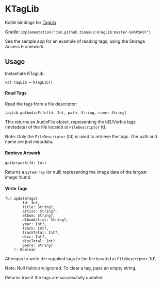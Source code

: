 # KTagLib

Kotlin bindings for [TagLib](https://github.com/taglib/taglib)

Gradle:
`implementation("com.github.timusus:KTagLib:master-SNAPSHOT")`

See the sample app for an example of reading tags, using the Storage Access Framework.


## Usage ##

Instantiate KTagLib:

`val tagLib = KTagLib()`

#### Read Tags ####

Read the tags from a file descriptor:

`tagLib.getAudioFile(fd: Int, path: String, name: String)`

This returns an AudioFile object, representing the id3/Vorbis tags (metadata) of the file located at `FileDescriptor` fd.

Note: Only the `FileDescriptor` (fd) is used to retrieve the tags. The path and name are just metadata.


#### Retrieve Artwork ####

`getArtwork(fd: Int)`

Returns a `ByteArray` (or null) representing the image data of the largest image found.


#### Write Tags ####

    fun updateTags(
            fd: Int,
            title: String?,
            artist: String?,
            album: String?,
            albumArtist: String?,
            year: Int?,
            track: Int?,
            trackTotal: Int?,
            disc: Int?,
            discTotal: Int?,
            genre: String?
        ): Boolean

Attempts to write the supplied tags to the file located at `FileDescriptor` 'fd'.

Note: Null fields are ignored. To clear a tag, pass an empty string.

Returns true if the tags are successfully updated.
